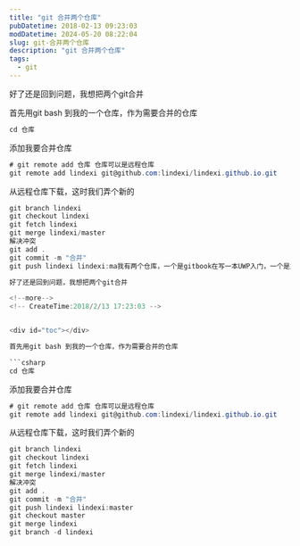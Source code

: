 ```yaml
---
title: "git 合并两个仓库"
pubDatetime: 2018-02-13 09:23:03
modDatetime: 2024-05-20 08:22:04
slug: git-合并两个仓库
description: "git 合并两个仓库"
tags:
  - git
---
```





好了还是回到问题，我想把两个git合并

<!--more-->


<!-- CreateTime:2018/2/13 17:23:03 -->


<div id="toc"></div>

首先用git bash 到我的一个仓库，作为需要合并的仓库

```csharp
cd 仓库
```

添加我要合并仓库

```csharp
# git remote add 仓库 仓库可以是远程仓库
git remote add lindexi git@github.com:lindexi/lindexi.github.io.git
```
从远程仓库下载，这时我们弄个新的

```csharp
git branch lindexi
git checkout lindexi
git fetch lindexi
git merge lindexi/master
解决冲突
git add .
git commit -m "合并"
git push lindexi lindexi:ma我有两个仓库，一个是gitbook在写一本UWP入门，一个是放在github的垃圾，这个是我想要开个人网站，但是做的还是不行https://github.com/lindexi/lindexi.github.io结果发现我需要做html，本来的文件没法直接转过去，但是我又不想使用第三方工具，于是最后我想着自己来写一个，于是就做了winMarkdown，win10软件，不过已经几个月没做

好了还是回到问题，我想把两个git合并

<!--more-->
<!-- CreateTime:2018/2/13 17:23:03 -->


<div id="toc"></div>

首先用git bash 到我的一个仓库，作为需要合并的仓库

```csharp
cd 仓库
```

添加我要合并仓库

```csharp
# git remote add 仓库 仓库可以是远程仓库
git remote add lindexi git@github.com:lindexi/lindexi.github.io.git
```
从远程仓库下载，这时我们弄个新的

```csharp
git branch lindexi
git checkout lindexi
git fetch lindexi
git merge lindexi/master
解决冲突
git add .
git commit -m "合并"
git push lindexi lindexi:master
git checkout master
git merge lindexi
git branch -d lindexi
```





